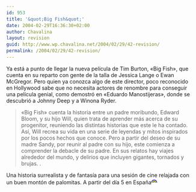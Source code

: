 ```yaml
---
id: 953
title: '&quot;Big Fish&quot;'
date: 2004-02-29T16:36:30+02:00
author: Chavalina
layout: revision
guid: http://www.wp.chavalina.net/2004/02/29/42-revision/
permalink: /2004/02/29/42-revision/
---
```

Ya est&aacute; a punto de llegar la nueva pel&iacute;cula de Tim Burton, «Big Fish», que cuenta en su reparto con gente de la talla de Jessica Lange o Ewan McGregor. Pero quien ya conozca algo de este director, <span title="para lo que se merece en mi opini&oacute;n" class="anotacion">poco reconocido en Hollywood</span> sabe que no necesita actores de renombre para conseguir una pel&iacute;cula genial, como demostr&oacute; en «Eduardo Manostijeras», donde se descubri&oacute; a Johnny Deep y a Winona Ryder.

> «Big Fish» cuenta la historia entre un padre moribundo, Edward Bloom, y su hijo Will, quien trata de aprender m&aacute;s acerca de su progenitor, reuniendo las distintas historias que este le ha contado. As&iacute;, Will recrea su vida en una serie de leyendas y mitos inspirados por los pocos hechos que conoce. Pero a partir del deseo de su madre Sandy, por reunir al padre con su hijo, este comienza a comprender la debacle de su padre. En sus relatos hay viajes alrededor del mundo, y delirios que incluyen gigantes, tornados y brujas. .

Una historia surrealista y de fantas&iacute;a para una sesi&oacute;n de cine relajada con un buen mont&oacute;n de palomitas. A partir del d&iacute;a 5 en Espa&ntilde;a![emo](/imagenes/emoticonos/arcoiris.gif)